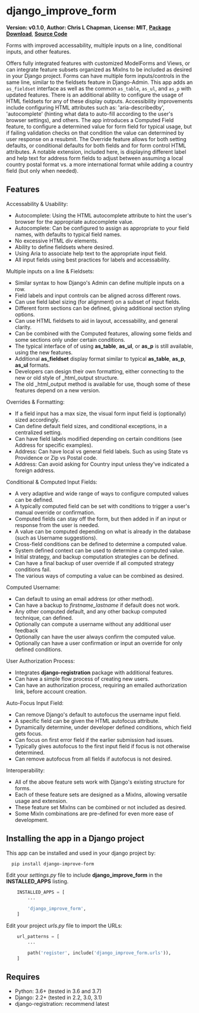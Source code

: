 # django_improve_form

**Version: v0.1.0**,
**Author: Chris L Chapman**,
**License: MIT**,
**[Package Download](https://pypi.org/project/django-improve-form/)**,
**[Source Code](https://github.com/seattlechris/django_improve_form)**

Forms with improved accessability, multiple inputs on a line, conditional inputs, and other features.

Offers fully integrated features with customized ModelForms and Views, or can integrate feature subsets organized as MixIns to be included as desired in your Django project. Forms can have multiple form inputs/controls in the same line, similar to the fieldsets feature in Django-Admin. This app adds an `as_fieldset` interface as well as the common `as_table`, `as_ul`, and `as_p` with updated features. There is an additional ability to configure the usage of HTML fieldsets for any of these display outputs. Accessibility improvements include configuring HTML attributes such as: 'aria-describedby', 'autocomplete' (hinting what data to auto-fill according to the user's browser settings), and others. The app introduces a Computed Field feature, to configure a determined value for form field for typical usage, but if failing validation checks on that condition the value can determined by user response on a resubmit. The Override feature allows for both setting defaults, or conditional defaults for both fields and for form control HTML attributes. A notable extension, included here, is displaying different label and help text for address form fields to adjust between assuming a local country postal format vs. a more international format while adding a country field (but only when needed).

## Features

Accessability & Usability:

- Autocomplete: Using the HTML autocomplete attribute to hint the user's browser for the appropriate autocomplete value.
- Autocomplete: Can be configured to assign as appropriate to your field names, with defaults to typical field names.
- No excessive HTML div elements.
- Ability to define fieldsets where desired.
- Using Aria to associate help text to the appropriate input field.
- All input fields using best practices for labels and accessability.

Multiple inputs on a line & Fieldsets:

- Similar syntax to how Django's Admin can define multiple inputs on a row.
- Field labels and input controls can be aligned across different rows.
- Can use field label sizing (for alignment) on a subset of input fields.
- Different form sections can be defined, giving additional section styling options.
- Can use HTML fieldsets to aid in layout, accessability, and general clarity.
- Can be combined with the Computed features, allowing some fields and some sections only under certain conditions.
- The typical interface of of using **as_table**, **as_ul**, or **as_p** is still available, using the new features.
- Additional **as_fieldset** display format similar to typical **as_table**, **as_p**, **as_ul** formats.
- Developers can design their own formatting, either connecting to the new or old style of _html_output structure.
- The old _html_output method is available for use, though some of these features depend on a new version.

Overrides & Formatting:

- If a field input has a max size, the visual form input field is (optionally) sized accordingly.
- Can define default field sizes, and conditional exceptions, in a centralized setting.
- Can have field labels modified depending on certain conditions (see Address for specific examples).
- Address: Can have local vs general field labels. Such as using State vs Providence or Zip vs Postal code.
- Address: Can avoid asking for Country input unless they've indicated a foreign address.

Conditional & Computed Input Fields:

- A very adaptive and wide range of ways to configure computed values can be defined.
- A typically computed field can be set with conditions to trigger a user's manual override or confirmation.
- Computed fields can stay off the form, but then added in if an input or response from the user is needed.
- A value can be computed depending on what is already in the database (such as Username suggestions).
- Cross-field conditions can be defined to determine a computed value.
- System defined context can be used to determine a computed value.
- Initial strategy, and backup computation strategies can be defined.
- Can have a final backup of user override if all computed strategy conditions fail.
- The various ways of computing a value can be combined as desired.

Computed Username:

- Can default to using an email address (or other method).
- Can have a backup to *firstname_lastname* if default does not work.
- Any other computed default, and any other backup computed technique, can defined.
- Optionally can compute a username without any additional user feedback
- Optionally can have the user always confirm the computed value.
- Optionally can have a user confirmation or input an override for only defined conditions.

User Authorization Process:

- Integrates **django-registration** package with additional features.
- Can have a simple flow process of creating new users.
- Can have an authorization process, requiring an emailed authorization link, before account creation.

Auto-Focus Input Field:

- Can remove Django's default to autofocus the username input field.
- A specific field can be given the HTML autofocus attribute.
- Dynamically determine, under developer defined conditions, which field gets focus.
- Can focus on first error field if the earlier submission had issues.
- Typically gives autofocus to the first input field if focus is not otherwise determined.
- Can remove autofocus from all fields if autofocus is not desired.

Interoperability:

- All of the above feature sets work with Django's existing structure for forms.
- Each of these feature sets are designed as a MixIns, allowing versatile usage and extension.
- These feature set MixIns can be combined or not included as desired.
- Some MixIn combinations are pre-defined for even more ease of development.

## Installing the app in a Django project

This app can be installed and used in your django project by:

```bash
  pip install django-improve-form
```

Edit your *settings.py* file to include **django_improve_form** in the **INSTALLED_APPS**
listing.

```python
    INSTALLED_APPS = [
        ...

        'django_improve_form',
    ]
```

Edit your project *urls.py* file to import the URLs:

```python
    url_patterns = [
        ...

        path('register', include('django_improve_form.urls')),
    ]
```

## Requires

- Python: 3.6+ (tested in 3.6 and 3.7)
- Django: 2.2+ (tested in 2.2, 3.0, 3.1)
- django-registration: recommend latest
